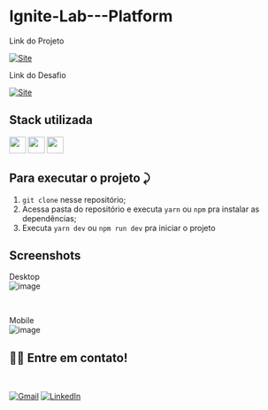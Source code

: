 # Ignite-Lab---Platform

Link do Projeto

<a link href="https://ignite-lab-platform-joanderson337.vercel.app/" target="_blank">![Site](https://shields.io/badge/acessar-Site-green?&style=for-the-badge)</a>

Link do Desafio

<a link href="https://www.figma.com/file/S2J8xxlqZGQKFhf6UDpb0D/Plataforma-de-evento---Ignite-Lab-(Community)?node-id=0%3A1" target="_blank">![Site](https://shields.io/badge/acessar-Site-green?&style=for-the-badge)</a>


## Stack utilizada
<img width="30px" src="https://cdn.jsdelivr.net/gh/devicons/devicon/icons/react/react-original.svg"/>  <img width="30px" src="https://cdn.jsdelivr.net/gh/devicons/devicon/icons/tailwindcss/tailwindcss-plain.svg" /> <img width="30px" src="https://cdn.jsdelivr.net/gh/devicons/devicon/icons/graphql/graphql-plain.svg" />




## Para executar o projeto ⤸

1. `git clone` nesse repositório;
2. Acessa pasta do repositório e executa `yarn` ou `npm` pra instalar as dependências;
3. Executa `yarn dev` ou `npm run dev` pra iniciar o projeto

## Screenshots

Desktop
<br>
![image](https://user-images.githubusercontent.com/77758027/175783357-adff1a79-ce1f-4afc-a058-08b979338819.png)


<br>

Mobile
<br>
![image](https://user-images.githubusercontent.com/77758027/175783375-1f7ba214-5f95-4b31-8b98-54bf3459b516.png)



## 👋🏽 Entre em contato!
<br/>


 <a href="mailto:jhonny_040996@hotmail.com">![Gmail](https://img.shields.io/badge/Gmail-D14836?style=for-the-badge&logo=gmail&logoColor=white)</a>
 <a href="https://www.linkedin.com/in/joandersonsilva337/" target="_blank">![LinkedIn](https://img.shields.io/badge/linkedin-%230077B5.svg?style=for-the-badge&logo=linkedin&logoColor=white)</a> 



